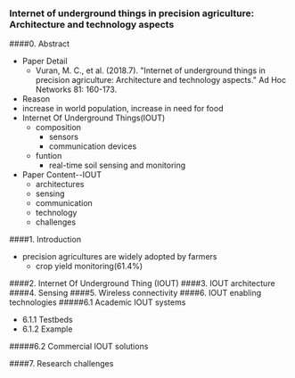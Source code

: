 ### Internet of underground things in precision agriculture: Architecture and technology aspects
####0. Abstract
- Paper Detail
  - Vuran, M. C., et al. (2018.7). "Internet of underground things in precision agriculture: Architecture and technology aspects." Ad Hoc Networks 81: 160-173.
-  Reason
  - increase in world population, increase in need for food
- Internet Of Underground Things(IOUT)
  - composition
    - sensors
    - communication devices
  - funtion
    - real-time soil sensing and monitoring
- Paper Content--IOUT
  - architectures
  - sensing
  - communication
  - technology
  - challenges 
  
####1. Introduction
- precision agricultures are widely adopted by farmers 
  - crop yield monitoring(61.4%)

####2. Internet Of Underground Thing (IOUT)
####3. IOUT architecture
####4. Sensing
####5. Wireless connectivity
####6. IOUT enabling technologies
#####6.1 Academic IOUT systems
- 6.1.1 Testbeds
- 6.1.2 Example 

#####6.2 Commercial IOUT solutions

####7. Research challenges